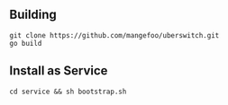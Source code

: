 ## Building 
```
git clone https://github.com/mangefoo/uberswitch.git
go build
```

## Install as Service
```
cd service && sh bootstrap.sh
```

